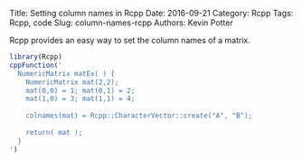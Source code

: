 Title: Setting column names in Rcpp
Date: 2016-09-21
Category: Rcpp
Tags: Rcpp, code
Slug: column-names-rcpp
Authors: Kevin Potter

Rcpp provides an easy way to set the column names of a matrix.  
```r
library(Rcpp)
cppFunction('
  NumericMatrix matEx( ) {
    NumericMatrix mat(2,2);
    mat(0,0) = 1; mat(0,1) = 2;
    mat(1,0) = 3; mat(1,1) = 4;
    
    colnames(mat) = Rcpp::CharacterVector::create("A", "B");
    
    return( mat );
  }
')
```
